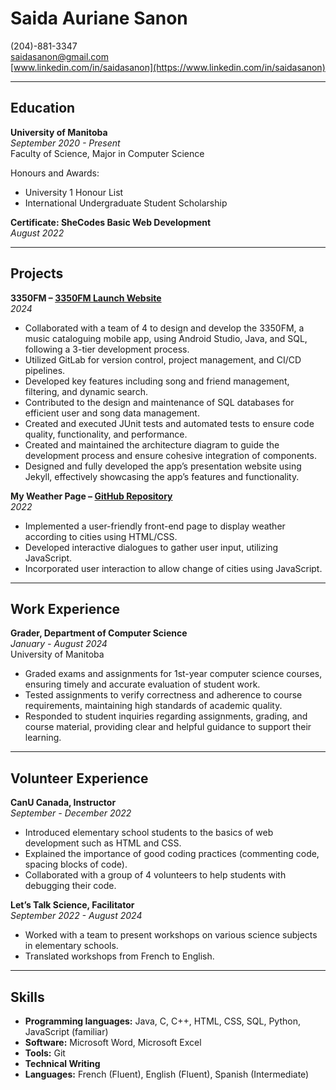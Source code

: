 # Saida Auriane Sanon

(204)-881-3347  
[saidasanon@gmail.com](mailto:saidasanon@gmail.com)  
[www.linkedin.com/in/saidasanon](https://www.linkedin.com/in/saidasanon)

---

## Education

**University of Manitoba**  
*September 2020 - Present*  
Faculty of Science, Major in Computer Science

Honours and Awards:
- University 1 Honour List
- International Undergraduate Student Scholarship

**Certificate: SheCodes Basic Web Development**  
*August 2022*

---

## Projects

**3350FM – [3350FM Launch Website](https://vrivn3.github.io/3350FMWebsite/)**  
*2024*

- Collaborated with a team of 4 to design and develop the 3350FM, a music cataloguing mobile app, using Android Studio, Java, and SQL, following a 3-tier development process.
- Utilized GitLab for version control, project management, and CI/CD pipelines.
- Developed key features including song and friend management, filtering, and dynamic search.
- Contributed to the design and maintenance of SQL databases for efficient user and song data management.
- Created and executed JUnit tests and automated tests to ensure code quality, functionality, and performance.
- Created and maintained the architecture diagram to guide the development process and ensure cohesive integration of components.
- Designed and fully developed the app’s presentation website using Jekyll, effectively showcasing the app’s features and functionality.

**My Weather Page – [GitHub Repository](https://github.com/vrivn3/Weather-page)**  
*2022*

- Implemented a user-friendly front-end page to display weather according to cities using HTML/CSS.
- Developed interactive dialogues to gather user input, utilizing JavaScript.
- Incorporated user interaction to allow change of cities using JavaScript.

---

## Work Experience

**Grader, Department of Computer Science**  
*January - August 2024*  
University of Manitoba

- Graded exams and assignments for 1st-year computer science courses, ensuring timely and accurate evaluation of student work.
- Tested assignments to verify correctness and adherence to course requirements, maintaining high standards of academic quality.
- Responded to student inquiries regarding assignments, grading, and course material, providing clear and helpful guidance to support their learning.

---

## Volunteer Experience

**CanU Canada, Instructor**  
*September - December 2022*

- Introduced elementary school students to the basics of web development such as HTML and CSS.
- Explained the importance of good coding practices (commenting code, spacing blocks of code).
- Collaborated with a group of 4 volunteers to help students with debugging their code.

**Let’s Talk Science, Facilitator**  
*September 2022 - August 2024*

- Worked with a team to present workshops on various science subjects in elementary schools.
- Translated workshops from French to English.

---

## Skills

- **Programming languages:** Java, C, C++, HTML, CSS, SQL, Python, JavaScript (familiar)
- **Software:** Microsoft Word, Microsoft Excel
- **Tools:** Git
- **Technical Writing**
- **Languages:** French (Fluent), English (Fluent), Spanish (Intermediate)
